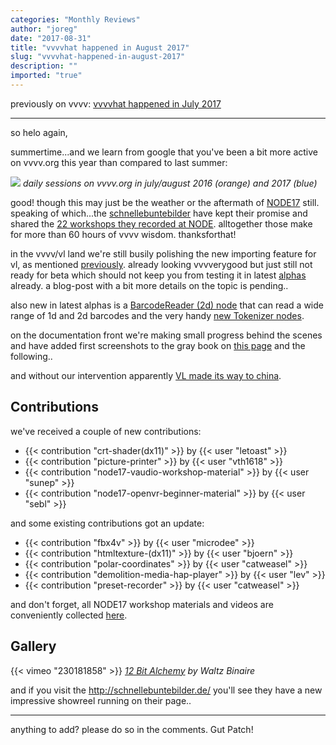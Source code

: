 ```yaml
---
categories: "Monthly Reviews"
author: "joreg"
date: "2017-08-31"
title: "vvvvhat happened in August 2017"
slug: "vvvvhat-happened-in-august-2017"
description: ""
imported: "true"
---
```



previously on vvvv: [vvvvhat happened in July 2017](/blog/2017/vvvvhat-happened-in-july-2017)

---

so helo again, 

summertime...and we learn from google that you've been a bit more active on vvvv.org this year than compared to last summer:

![](july-august.PNG)
*daily sessions on vvvv.org in july/august 2016 (orange) and 2017 (blue)*

good! though this may just be the weather or the aftermath of [NODE17](http://17.nodeforum.org/) still. speaking of which...the [schnellebuntebilder](https://vvvv.org/businesses/schnellebuntebilder) have kept their promise and shared the [22 workshops they recorded at NODE](/blog/2017/node17-workshop-video-captures). alltogether those make for more than 60 hours of vvvv wisdom. thanksforthat!

in the vvvv/vl land we're still busily polishing the new importing feature for vl, as mentioned [previously](/blog/2017/vvvvhat-happened-in-july-2017). already looking vvvverygood but just still not ready for beta which should not keep you from testing it in latest [alphas](https://vvvv.org/downloads/previews) already. a blog-post with a bit more details on the topic is pending..

also new in latest alphas is a [BarcodeReader (2d) node](/blog/barcodereader-%282d%29-help-directx-renderer) that can read a wide range of 1d and 2d barcodes and the very handy [new Tokenizer nodes](/blog/new-tokenizer-nodes%20).

on the documentation front we're making small progress behind the scenes and have added first screenshots to the gray book on [this page](https://vvvv.gitbooks.io/the-gray-book/content/en/reference/hde/navigatinga_project.html) and the following..

and without our intervention apparently [VL made its way to china](https://www.youtube.com/watch?v=RywbDJ35BqI).

## Contributions
<!--{SPLIT()}-->
we've received a couple of new contributions:
- {{< contribution "crt-shader(dx11)" >}} by {{< user "letoast" >}}
- {{< contribution "picture-printer" >}} by {{< user "vth1618" >}}
- {{< contribution "node17-vaudio-workshop-material" >}} by {{< user "sunep" >}}
- {{< contribution "node17-openvr-beginner-material" >}} by {{< user "sebl" >}}
<!--~~~-->
and some existing contributions got an update:
- {{< contribution "fbx4v" >}} by {{< user "microdee" >}}
- {{< contribution "htmltexture-(dx11)" >}} by {{< user "bjoern" >}}
- {{< contribution "polar-coordinates" >}} by {{< user "catweasel" >}}
- {{< contribution "demolition-media-hap-player" >}} by {{< user "lev" >}}
- {{< contribution "preset-recorder" >}} by {{< user "catweasel" >}}
<!--{SPLIT}-->

and don't forget, all NODE17 workshop materials and videos are conveniently collected [here](/blog/2017/node17-workshop-material).

## Gallery
{{< vimeo "230181858" >}}
*[12 Bit Alchemy](/blog/12-bit-alchemy) by Waltz Binaire*

and if you visit the http://schnellebuntebilder.de/ you'll see they have a new impressive showreel running on their page..

---

anything to add? please do so in the comments.
Gut Patch!
